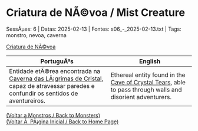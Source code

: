 ﻿
# Criatura de NÃ©voa / Mist Creature

SessÃµes: 6 | Datas: 2025-02-13 | Fontes: s06_-_2025-02-13.txt | Tags: monstro, nevoa, caverna

[Criatura de NÃ©voa](criatura_de_nevoa.png)

| PortuguÃªs | English |
|-----------|---------|
| Entidade etÃ©rea encontrada na [Caverna das LÃ¡grimas de Cristal](caverna_das_lagrimas_de_cristal.md), capaz de atravessar paredes e confundir os sentidos de aventureiros. | Ethereal entity found in the [Cave of Crystal Tears](caverna_das_lagrimas_de_cristal.md), able to pass through walls and disorient adventurers. |

[(Voltar a Monstros / Back to Monsters)](monstros.md)  
[(Voltar Ã  PÃ¡gina Inicial / Back to Home Page)](../../home.md)


























